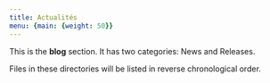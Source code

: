 ```yaml
---
title: Actualités
menu: {main: {weight: 50}}
---
```


This is the **blog** section. It has two categories: News and Releases.

Files in these directories will be listed in reverse chronological order.
